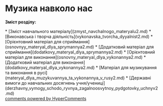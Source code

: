 <div id="hypercomments_widget" class="js-hypercomments-widget invisible"></div>

# Музика навколо нас

<p><b>Зміст розділу:</b></p>
   * [Зміст навчального матеріалу](zmyst_navchalnogo_materyalu2.md)
       * [Виконавська і творча діяльність](vуkonavska_tvorcha_dyyalnist2.md)
       * [Орієнтовний матеріал для сприймання](osnovnуy_materyal_dlya_sprуmannya2.md)
       * [Додатковий матеріал для сприймання](dodatkovу_materyal_dlya_sprуmannya2.md)
       * [Орієнтовний матеріал для  виконання](osnovnу_materyal_dlya_vуkonannya2.md)
       * [Додатковий матеріал для виконання](dodatkovу_materyal_dlya_vуkonannya2.md)
       * [Матеріал для музикування та виконання в русі](materyal_dlya_muzуkuvannya_ta_vуkonannya_v_rusy2.md)
   * [Державні вимоги до навчальних досягнень учня/учениці](derzhavny_vуmogу_schodo_ryvnya_zagalnoosvytnoy_pydgotovkу_uchnyv2.md)

<div class="js-hypercomments-container">
    <a href="http://hypercomments.com" class="hc-link" title="comments widget">comments powered by HyperComments</a>
</div>